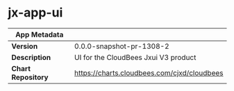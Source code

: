 # jx-app-ui

|App Metadata||
|---|---|
| **Version** | 0.0.0-snapshot-pr-1308-2 |
| **Description** | UI for the CloudBees Jxui V3 product |
| **Chart Repository** | https://charts.cloudbees.com/cjxd/cloudbees |
